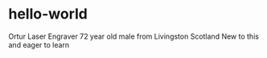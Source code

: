 # hello-world
Ortur Laser Engraver
72 year old male from Livingston Scotland New to this and eager to learn 
